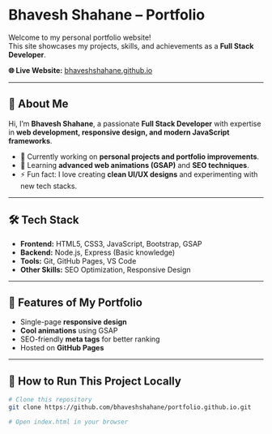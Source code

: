 # Bhavesh Shahane – Portfolio

Welcome to my personal portfolio website!  
This site showcases my projects, skills, and achievements as a **Full Stack Developer**.

**🌐 Live Website:** [bhaveshshahane.github.io](https://bhaveshshahane.github.io)

---

## 🚀 **About Me**
Hi, I’m **Bhavesh Shahane**, a passionate **Full Stack Developer** with expertise in **web development, responsive design, and modern JavaScript frameworks**.

- 🔭 Currently working on **personal projects and portfolio improvements**.
- 🌱 Learning **advanced web animations (GSAP)** and **SEO techniques**.
- ⚡ Fun fact: I love creating **clean UI/UX designs** and experimenting with new tech stacks.

---

## 🛠 **Tech Stack**
- **Frontend:** HTML5, CSS3, JavaScript, Bootstrap, GSAP
- **Backend:** Node.js, Express (Basic knowledge)
- **Tools:** Git, GitHub Pages, VS Code
- **Other Skills:** SEO Optimization, Responsive Design

---

## 📌 **Features of My Portfolio**
- Single-page **responsive design**
- **Cool animations** using GSAP
- SEO-friendly **meta tags** for better ranking
- Hosted on **GitHub Pages**

---

## 📂 **How to Run This Project Locally**
```bash
# Clone this repository
git clone https://github.com/bhaveshshahane/portfolio.github.io.git

# Open index.html in your browser
